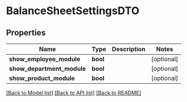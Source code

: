 # BalanceSheetSettingsDTO

## Properties
Name | Type | Description | Notes
------------ | ------------- | ------------- | -------------
**show_employee_module** | **bool** |  | [optional] 
**show_department_module** | **bool** |  | [optional] 
**show_product_module** | **bool** |  | [optional] 

[[Back to Model list]](../README.md#documentation-for-models) [[Back to API list]](../README.md#documentation-for-api-endpoints) [[Back to README]](../README.md)


